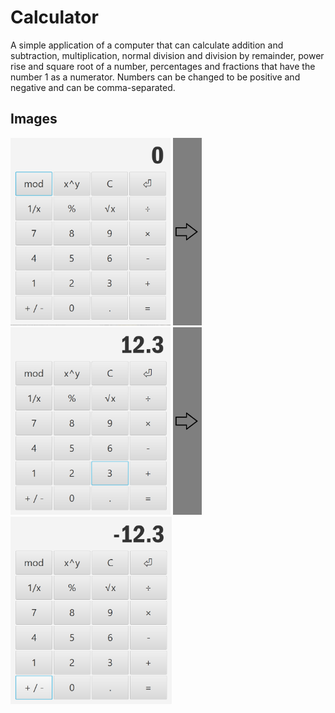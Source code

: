 # Calculator

A simple application of a computer that can calculate addition and subtraction, multiplication, normal division and division by remainder, power rise and square root of a number, percentages and fractions that have the number 1 as a numerator. Numbers can be changed to be positive and negative and can be comma-separated. 

## Images

<img src="https://github.com/DenisaXXIV/Calculator/blob/master/util/1.png" height="300px"> <img src="https://github.com/DenisaXXIV/Tic-Tac-Toe/blob/master/src/to.png" height="300px"> <img src="https://github.com/DenisaXXIV/Calculator/blob/master/util/2.png" height="300px"> <img src="https://github.com/DenisaXXIV/Tic-Tac-Toe/blob/master/src/to.png" height="300px"> <img src="https://github.com/DenisaXXIV/Calculator/blob/master/util/3.png" height="300px">
  
